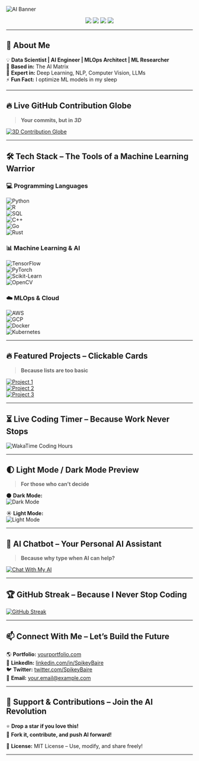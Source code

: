  
![AI Banner](https://media.giphy.com/media/L1R1tvI9svkIWwpVYr/giphy.gif)  

<div align="center">
    <img src="https://komarev.com/ghpvc/?username=SpikeyBaire&color=brightgreen" />
    <img src="https://img.shields.io/github/stars/SpikeyBaire/SpikeyBaire?style=social" />
    <img src="https://img.shields.io/github/followers/SpikeyBaire?style=social" />
    <img src="https://img.shields.io/github/last-commit/SpikeyBaire/SpikeyBaire" />
</div>  

---

## 🎯 **About Me**  

💡 **Data Scientist | AI Engineer | MLOps Architect | ML Researcher**  
📍 **Based in:** The AI Matrix  
🧠 **Expert in:** Deep Learning, NLP, Computer Vision, LLMs  
⚡ **Fun Fact:** I optimize ML models in my sleep  

---

## 🔥 **Live GitHub Contribution Globe**  

> **Your commits, but in** ***3D***  

[![3D Contribution Globe](https://raw.githubusercontent.com/SpikeyBaire/SpikeyBaire/main/3d-globe.gif)](https://skyline.github.com/SpikeyBaire/2024)  

---

## 🛠️ **Tech Stack – The Tools of a Machine Learning Warrior**  

### 💻 **Programming Languages**  
![Python](https://img.shields.io/badge/Python-3776AB?style=for-the-badge&logo=python&logoColor=white)  
![R](https://img.shields.io/badge/R-276DC3?style=for-the-badge&logo=r&logoColor=white)  
![SQL](https://img.shields.io/badge/SQL-4479A1?style=for-the-badge&logo=postgresql&logoColor=white)  
![C++](https://img.shields.io/badge/C++-00599C?style=for-the-badge&logo=c%2B%2B&logoColor=white)  
![Go](https://img.shields.io/badge/Go-00ADD8?style=for-the-badge&logo=go&logoColor=white)  
![Rust](https://img.shields.io/badge/Rust-000000?style=for-the-badge&logo=rust&logoColor=white)  

### 📊 **Machine Learning & AI**  
![TensorFlow](https://img.shields.io/badge/TensorFlow-FF6F00?style=for-the-badge&logo=tensorflow&logoColor=white)  
![PyTorch](https://img.shields.io/badge/PyTorch-EE4C2C?style=for-the-badge&logo=pytorch&logoColor=white)  
![Scikit-Learn](https://img.shields.io/badge/Scikit%20Learn-F7931E?style=for-the-badge&logo=scikit-learn&logoColor=white)  
![OpenCV](https://img.shields.io/badge/OpenCV-5C3EE8?style=for-the-badge&logo=opencv&logoColor=white)  

### ☁️ **MLOps & Cloud**  
![AWS](https://img.shields.io/badge/AWS-232F3E?style=for-the-badge&logo=amazon-aws&logoColor=white)  
![GCP](https://img.shields.io/badge/Google%20Cloud-4285F4?style=for-the-badge&logo=google-cloud&logoColor=white)  
![Docker](https://img.shields.io/badge/Docker-2496ED?style=for-the-badge&logo=docker&logoColor=white)  
![Kubernetes](https://img.shields.io/badge/Kubernetes-326CE5?style=for-the-badge&logo=kubernetes&logoColor=white)  

---

## 🔥 **Featured Projects – Clickable Cards**  

> **Because lists are too basic**  

[![Project 1](https://github-readme-stats.vercel.app/api/pin/?username=SpikeyBaire&repo=project1&theme=dark)](https://github.com/SpikeyBaire/project1)  
[![Project 2](https://github-readme-stats.vercel.app/api/pin/?username=SpikeyBaire&repo=project2&theme=dark)](https://github.com/SpikeyBaire/project2)  
[![Project 3](https://github-readme-stats.vercel.app/api/pin/?username=SpikeyBaire&repo=project3&theme=dark)](https://github.com/SpikeyBaire/project3)  

---

## ⏳ **Live Coding Timer – Because Work Never Stops**  

![WakaTime Coding Hours](https://wakatime.com/badge/user/SpikeyBaire.svg)  

---

## 🌓 **Light Mode / Dark Mode Preview**  

> **For those who can’t decide**  

🌑 **Dark Mode:**  
![Dark Mode](https://github.com/anuraghazra/github-readme-stats/raw/master/themes/preview-dark.png)  

☀️ **Light Mode:**  
![Light Mode](https://github.com/anuraghazra/github-readme-stats/raw/master/themes/preview-light.png)  

---

## 🤖 **AI Chatbot – Your Personal AI Assistant**  

> **Because why type when AI can help?**  

[![Chat With My AI](https://img.shields.io/badge/🤖%20Chat%20with%20My%20AI-blue?style=for-the-badge)](https://your-streamlit-app.streamlit.app)  

---

## 🏆 **GitHub Streak – Because I Never Stop Coding**  

[![GitHub Streak](https://github-readme-streak-stats.herokuapp.com/?user=SpikeyBaire&theme=dark)](https://git.io/streak-stats)  

---

## 📫 **Connect With Me – Let’s Build the Future**  

🌎 **Portfolio:** [yourportfolio.com](#)  
💼 **LinkedIn:** [linkedin.com/in/SpikeyBaire](#)  
🐦 **Twitter:** [twitter.com/SpikeyBaire](#)  
📧 **Email:** your.email@example.com  

---

## 💖 **Support & Contributions – Join the AI Revolution**  

⭐ **Drop a star if you love this!**  
🔄 **Fork it, contribute, and push AI forward!**  

📜 **License:** MIT License – Use, modify, and share freely!  

---
